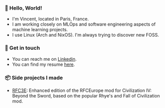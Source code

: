 ### 👋 Hello, World!

- I'm Vincent, located in Paris, France.
- I am working closely on MLOps and software engineering aspects of machine learning projects.
- I use Linux (Arch and NixOS). I'm always trying to discover new FOSS.

### 🔗 Get in touch

- You can reach me on [Linkedin](https://www.linkedin.com/in/vincent-duchauffour-3a9641155/).
- You can find my resume [here](https://raw.githubusercontent.com/VDuchauffour/resume/main/resume.pdf).

### 📦 Side projects I made

- [RFC3E](https://github.com/VDuchauffour/RFCEurope): Enhanced edition of the RFCEurope mod for Civilization IV: Beyond the Sword, based on the popular Rhye's and Fall of Civilization mod. 

